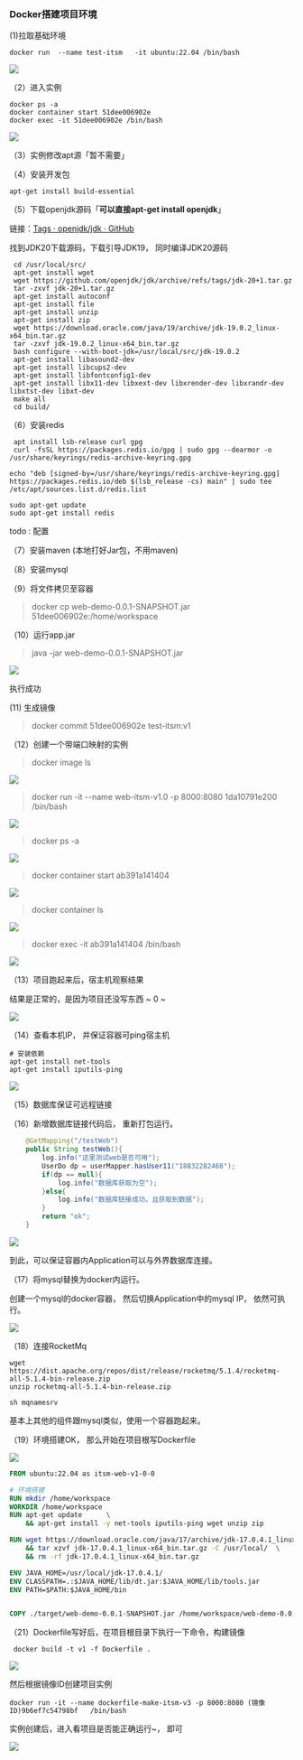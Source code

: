 ### Docker搭建项目环境

(1)拉取基础环境

```shell
docker run  --name test-itsm   -it ubuntu:22.04 /bin/bash
```

![](../../../../assets/2023-11-08-11-32-10-image.png)

（2）进入实例

```shell
docker ps -a
docker container start 51dee006902e
docker exec -it 51dee006902e /bin/bash
```

![](../../../../assets/2023-11-08-11-33-15-image.png)

（3）实例修改apt源「暂不需要」

（4）安装开发包

```shell
apt-get install build-essential
```

（5）下载openjdk源码「**可以直接apt-get install openjdk**」

链接：[Tags · openjdk/jdk · GitHub](https://github.com/openjdk/jdk/tags)

找到JDK20下载源码，下载引导JDK19， 同时编译JDK20源码

```shell
 cd /usr/local/src/
 apt-get install wget
 wget https://github.com/openjdk/jdk/archive/refs/tags/jdk-20+1.tar.gz
 tar -zxvf jdk-20+1.tar.gz 
 apt-get install autoconf
 apt-get install file
 apt-get install unzip
 apt-get install zip
 wget https://download.oracle.com/java/19/archive/jdk-19.0.2_linux-x64_bin.tar.gz
 tar -zxvf jdk-19.0.2_linux-x64_bin.tar.gz
 bash configure --with-boot-jdk=/usr/local/src/jdk-19.0.2
 apt-get install libasound2-dev
 apt-get install libcups2-dev
 apt-get install libfontconfig1-dev
 apt-get install libx11-dev libxext-dev libxrender-dev libxrandr-dev libxtst-dev libxt-dev
 make all
 cd build/
```

（6）安装redis

```shell
 apt install lsb-release curl gpg
 curl -fsSL https://packages.redis.io/gpg | sudo gpg --dearmor -o /usr/share/keyrings/redis-archive-keyring.gpg

echo "deb [signed-by=/usr/share/keyrings/redis-archive-keyring.gpg] https://packages.redis.io/deb $(lsb_release -cs) main" | sudo tee /etc/apt/sources.list.d/redis.list

sudo apt-get update
sudo apt-get install redis
```

todo : 配置

（7）安装maven (本地打好Jar包，不用maven)

（8）安装mysql

（9）将文件拷贝至容器

> docker cp web-demo-0.0.1-SNAPSHOT.jar 51dee006902e:/home/workspace

（10）运行app.jar

> java -jar web-demo-0.0.1-SNAPSHOT.jar

![](../../../../assets/2023-11-08-19-36-46-image.png)

执行成功

(11) 生成镜像

> docker commit 51dee006902e test-itsm:v1

（12）创建一个带端口映射的实例

> docker image ls

![](../../../../assets/2023-11-08-20-05-09-image.png)

> docker run -it --name web-itsm-v1.0 -p 8000:8080 1da10791e200 /bin/bash

![](../../../../assets/2023-11-08-20-05-51-image.png)

> docker ps -a

![](../../../../assets/2023-11-08-20-06-39-image.png)

> docker container start ab391a141404

![](../../../../assets/2023-11-08-20-07-10-image.png)

> docker container ls

![](../../../../assets/2023-11-08-20-07-48-image.png)

> docker exec -it ab391a141404 /bin/bash

![](../../../../assets/2023-11-08-20-08-36-image.png)

（13）项目跑起来后，宿主机观察结果

结果是正常的，是因为项目还没写东西 ~ 0 ~ 

![](../../../../assets/2023-11-08-20-09-19-image.png)

（14）查看本机IP， 并保证容器可ping宿主机

```shell
# 安装依赖
apt-get install net-tools
apt-get install iputils-ping
```

![](../../../../assets/2023-11-13-11-28-16-image.png)

（15）数据库保证可远程链接

（16）新增数据库链接代码后， 重新打包运行。

```java
    @GetMapping("/testWeb")
    public String testWeb(){
        log.info("这里测试web是否可用");
        UserDo dp = userMapper.hasUser11("18832282468");
        if(dp == null){
            log.info("数据库获取为空");
        }else{
            log.info("数据库链接成功，且获取到数据");
        }
        return "ok";
    }
```

![](../../../../assets/2023-11-13-11-58-51-image.png)

到此，可以保证容器内Application可以与外界数据库连接。

（17）将mysql替换为docker内运行。

创建一个mysql的docker容器， 然后切换Application中的mysql IP， 依然可执行。

![](../../../../assets/2023-11-13-14-30-09-image.png)

（18）连接RocketMq

```shell
wget https://dist.apache.org/repos/dist/release/rocketmq/5.1.4/rocketmq-all-5.1.4-bin-release.zip
unzip rocketmq-all-5.1.4-bin-release.zip

sh mqnamesrv
```

基本上其他的组件跟mysql类似，使用一个容器跑起来。

（19）环境搭建OK， 那么开始在项目根写Dockerfile

![](../../../../assets/2023-11-13-16-04-06-image.png)

```dockerfile
FROM ubuntu:22.04 as itsm-web-v1-0-0

# 环境搭建
RUN mkdir /home/workspace
WORKDIR /home/workspace
RUN apt-get update      \
    && apt-get install -y net-tools iputils-ping wget unzip zip

RUN wget https://download.oracle.com/java/17/archive/jdk-17.0.4.1_linux-x64_bin.tar.gz  \
    && tar xzvf jdk-17.0.4.1_linux-x64_bin.tar.gz -C /usr/local/  \
    && rm -rf jdk-17.0.4.1_linux-x64_bin.tar.gz

ENV JAVA_HOME=/usr/local/jdk-17.0.4.1/
ENV CLASSPATH=.:$JAVA_HOME/lib/dt.jar:$JAVA_HOME/lib/tools.jar
ENV PATH=$PATH:$JAVA_HOME/bin


COPY ./target/web-demo-0.0.1-SNAPSHOT.jar /home/workspace/web-demo-0.0.1-SNAPSHOT.jar
```

（21）Dockerfile写好后，在项目根目录下执行一下命令，构建镜像

```shell
 docker build -t v1 -f Dockerfile .  
```

![](../../../../assets/2023-11-13-16-06-44-image.png)

然后根据镜像ID创建项目实例

```shell
docker run -it --name dockerfile-make-itsm-v3 -p 8000:8080 (镜像ID)9b6ef7c54798bf   /bin/bash
```

实例创建后，进入看项目是否能正确运行~， 即可

![](../../../../assets/2023-11-13-16-08-31-image.png)
